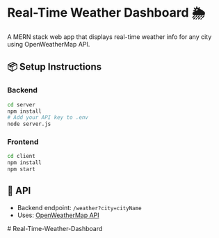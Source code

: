 # Real-Time Weather Dashboard 🌦️

A MERN stack web app that displays real-time weather info for any city using OpenWeatherMap API.

## 📦 Setup Instructions

### Backend
```bash
cd server
npm install
# Add your API key to .env
node server.js
```

### Frontend
```bash
cd client
npm install
npm start
```

## 🔗 API
- Backend endpoint: `/weather?city=cityName`
- Uses: [OpenWeatherMap API](https://openweathermap.org/)


#   R e a l - T i m e - W e a t h e r - D a s h b o a r d  
 